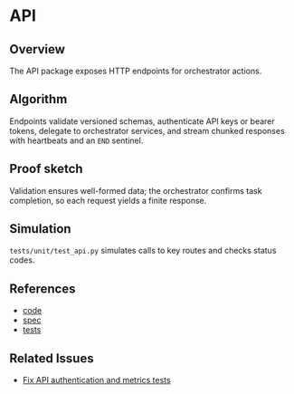 # API

## Overview
The API package exposes HTTP endpoints for orchestrator actions.

## Algorithm
Endpoints validate versioned schemas, authenticate API keys or bearer
tokens, delegate to orchestrator services, and stream chunked responses with
heartbeats and an ``END`` sentinel.

## Proof sketch
Validation ensures well-formed data; the orchestrator confirms task
completion, so each request yields a finite response.

## Simulation
`tests/unit/test_api.py` simulates calls to key routes and checks status
codes.

## References
- [code](../../src/autoresearch/api/)
- [spec](../specs/api.md)
- [tests](../../tests/unit/test_api.py)

## Related Issues
- [Fix API authentication and metrics tests][issue]

[issue]: ../../issues/fix-api-authentication-and-metrics-tests.md
